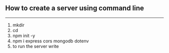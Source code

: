 ## How to create a server using command line
***
1. mkdir <create a file>
2. cd <enter the file>
3. npm init -y
4. npm i express cors mongodb dotenv
5. to run the server write <nodemon index.js>